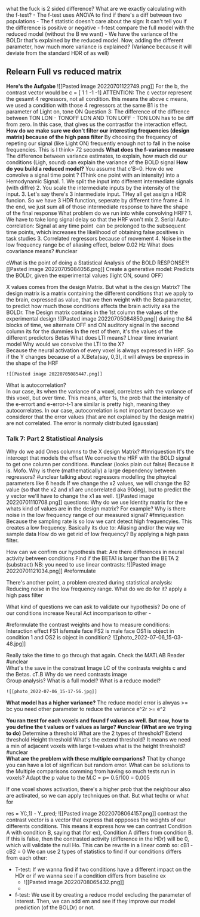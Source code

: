 what the fuck is 2 sided difference? What are we exactly calculating with the f-test?
	- The f-test uses ANOVA to find if there's a diff between two populations
	- The f statistic doesn't care about the sign: It can't tell you if the difference is positive or negative
	- f-test compare the full model with the reduced model (without the B we want)
	- We have the variance of the BOLDr that's explained by the reduced model. Now, adding the different parameter, how much more variance is explained? (Variance because it will deviate from the standard HDR of as well)
## Relearn Full vs reduced matrix
**Here's the Aufgabe**
	![[Pasted image 20220701122749.png]]
	For the b, the contrast vector would be c = [ 1 1 -1 -1]
	ATTENTION: The c vector represent the gesamt 4 regressors, not all  condition. this means the above c means, we used a condition with those 4 regressors at the same B1 is the parameter of Light on, tone ON
	Question 3:
		The difference of the diffrence between TON LON - TONOFF LON  AND TON LOFF - TON LON has to be diff  from zero. In this case, that gives us the contrastfor the interaction effect.
**How do we make sure we don't filter our interesting frequencies (design matrix) because of the high pass filter**
	By choosing the frequency of repeting our signal (like Light ON) frequently enough not to fall in the noise frequencies. This is I think> 72 seconds
**What does the f-variance measure**
	The difference between variance estimates, to explain, how much did our conditions (Ligh, sound) can explain the variance of the BOLD signal
**How do you build a reduced model?**
	You assume that c'B=0.
How do we convolve a signal time point ? (Think one point with an intensity) into a Hemodynamic Signal.
	1. We  split the input into different intermediate signals (with diffre)
	2. You scale the intermediate inputs by the intensity of the input. 
	3. Let's say there's 3  intermediate input. THey all get assign a HDR funcion. So we have 3 HDR function, seperate by different time frame
	4. In the end, we just sum all of those intermediate response to have the shape of the final response
What problem do we run into while convolving HRF?
	1. We have to take long signal delay so that the HRF won't mix
	2. Serial Auto-correlation: Signal at any time point  can be prolonged to the subsequent time points, which increases the likelihood of obtaining false positives in task studies
	3. Correlated regressors because of movement
	4. Noise in the low frequency range bc of aliasing effect, below 0.02 Hz
What does covariance means? #unclear  

cWhat is the point of doing a Statistical Analysis of the BOLD RESPONSE?![[Pasted image 20220705084056.png]]
	Create a generative model: Predicts the BOLDr, given the experimental values (light ON, sound OFF)


X values comes from the design Matrix. But what is the design Matrix?
	The design matrix is a matrix containing the different conditions that we apply to the brain, expressed as value, that we then weight with the Beta parameter, to predict how much those conditions affects the brain activity aka the BOLDr. 
	The Design matrix contains in the 1st column the values of the experimental design
	![[Pasted image 20220705084850.png]]
	during the 84 blocks of time, we alternate OFF and ON auditory signal
	In the second column its for the dummies
	In the rest of them, it's the values of the different predictors Betas
What does LTI means?
	LInear time invariant model
Why would we convolve the LTI to the X?  
	Because the neural activation of every voxel is always expressed in HRF. So if the Y changes because of a X.Beta(say, 0,3), it will always be express in the shape of the HRF
	
	![[Pasted image 20220705085447.png]]
What is autocorrelation?   
	In our case, its when the variance of a voxel, correlates with the variance of this voxel, but over time. This means, after 1s, the prob that the intensity of the e-errort and e-error-t-1 are similar is pretty high, meaning they autocorrelates. 
In our case, autocorrelation is not important because we consideror that the error values (that are not explained by the design matrix) are not correlated. The error is normaly distributed (gaussian)


### Talk 7: Part 2 Statistical Analysis

Why do we add Ones columns to the  X design Matrix? #fmriquestion
	It's the intercept that models the offset
We convolve the HRF with the BOLD signal to get one column per conditions. #unclear (looks plain out false) Because it is. Mofo.
Why is there (mathematically) a large dependency between regressors? #unclear
	talking about regressors modelling the phsyical parameters like 6 heads
	If we change the x2 values, we will change the B2 value (so that the x2 and x1 are uncorrelated aka 90deg), but to predict the y vector we'll have to change the x1 as well. 
	![[Pasted image 20220701110708.png]]
questions: Why do we use Identity matrix for the e
whats kind of values are in the design matrix? For example?
Why is there noise in the low frequency range of our measured signal? #fmriquestion 
	Because the sampling rate is so low we cant detect high frequencyies. This creates a low frequency. Basically its due to: Aliasing and/or the way we sample data
How do we get rid of low frequency?
	By applying a high pass filter.


How can we confirm our hypothesis that: Are there differences in neural activity between conditions
	Find if the BETA1 is larger than the BETA 2 (substract)
		NB: you need to use linear contrasts: ![[Pasted image 20220701121034.png]] #reformulate 






There's another point, a problem created during statistical analysis: Reducing noise in the low frequency range. What do we do for it?
	apply a high pass filter

What kind of questions we can ask to validate our hypothesis?
	Do one of our conditions increase Neural Act incomparison to other
	-





#reformulate the contrast weights and how to measure conditions: Interaction effect
FS1 isfemale face FS2 is male face OS1 is object in condition 1 and OS2 is object in condition2
	![[photo_2022-07-06_15-03-48.jpg]]

 Really take the time to go through that again. Check the MATLAB Reader #unclear  
What's the save in the constrast Image
	LC of the contrasts weights c and the Betas. cT.B
Why do we need contrasts image  
	Group analysis?
What is  a full model?
What is a reduce model?
	
	![[photo_2022-07-06_15-17-56.jpg]] 
**What model has a higher variance?**
	The reduce model error is alwyas >= bc you need other parameter to reduce the variance
	e^2r >= e^2



**You ran ttest for each voxels and found f values as well. But now, how to you define the t values or f values as large? #unclear (What are we trying to do)**
	Determine a threshold
	What are the 2 types of threshold?
		Extend threshold
		Height threshold
		What's the extend threshold? 
			It means we need a min of adjacent voxels with large t-values
		what is the height threshold? #unclear  
**What are the problem with these multiple comparions?**
	That by change you can have a lot of significan but random error. 
What can be solutions to the Multiple comparisons comming from having so much tests run in voxels?
	Adapt the p value to the M.C = p= 0.5/100 = 0.005

If one voxel shows activation, there's a higher prob that the neighbour also are activated, so we can apply techniques on that. But what techx or what for

res = Y(:,1) - Y_pred;
![[Pasted image 20220708064157.png]]  contrast
the contrast vector is a vector that express that oppposes the weights of our differents conditions. This means it express how we can contrast Condition A with condition B, saying that (for ex), Condition A differs from condition B. If this is false, then the contrasted activity (difference in the HDr) will be 0, which will validate the null Ho. 
This can be rewrite in a linear comb so: cB1 - cB2 = 0 
We can use 2 types of statistics to find if  our conditions differs from each other:
- T-test: If we wanna find if two conditions have a different impact on the HDr or if we wanna see if a condition differs from baseline ex
	- ![[Pasted image 20220708065432.png]]
	- 
- f-test: We use it by creating a reduce model excluding the parameter of interest. Then, we can add em and see if they improve our model prediction (of the BOLDr) or not. 
